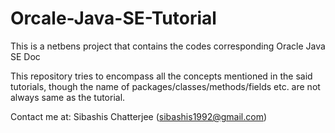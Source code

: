 # Orcale-Java-SE-Tutorial
This is a netbens project that contains the codes corresponding Oracle Java SE Doc

This repository tries to encompass all the concepts mentioned in the said tutorials, though the name of packages/classes/methods/fields etc. are not always same as the tutorial.

Contact me at: Sibashis Chatterjee (sibashis1992@gmail.com)
